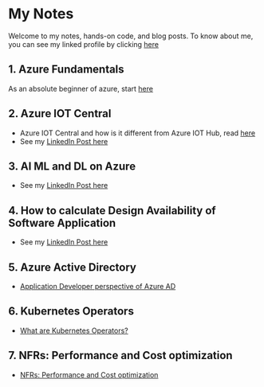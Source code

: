 # My Notes

Welcome to my notes, hands-on code, and blog posts. To know about me, you can see my linked profile by clicking [here](https://www.linkedin.com/in/keerthi-prakash-raravi-00325121/)

## 1. Azure Fundamentals
As an absolute beginner of azure, start [here](azure-fundamentals/AzureFundamentals.md)
## 2. Azure IOT Central
* Azure IOT Central and how is it different from Azure IOT Hub, read [here](azure-iot-central/AzureIOTCentral.md)
* See my [LinkedIn Post here](https://www.linkedin.com/pulse/azure-iot-central-how-different-from-hub-keerthi-prakash-raravi/?trackingId=aiziXZmR6CR6vGNrGELHAw%3D%3D)
## 3. AI ML and DL on Azure
* See my [LinkedIn Post here](https://www.linkedin.com/pulse/ai-ml-dl-azure-keerthi-prakash-raravi/?trackingId=Z7FozxSoATmo4MesLZ6gDw%3D%3D) 
## 4. How to calculate Design Availability of Software Application
* See my [LinkedIn Post here](https://www.linkedin.com/pulse/how-calculate-design-availability-software-keerthi-prakash-raravi/?trackingId=a31AdETCSKQhpXJBDMBl4Q%3D%3D) 

## 5. Azure Active Directory
* [Application Developer perspective of Azure AD](azure-active-directory/aad.md)

## 6. Kubernetes Operators
* [What are Kubernetes Operators?](kubernetes-operators/kubernetes-operators.md)

## 7. NFRs: Performance and Cost optimization
* [NFRs: Performance and Cost optimization](NRFs/PerformanceAndCostOptimization.md)
